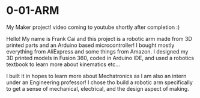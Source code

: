 # 0-01-ARM
My Maker project! video coming to youtube shortly after completion :)

Hello! My name is Frank Cai and this project is a robotic arm made from 3D printed parts and an Arduino based microcontroller! I bought mostly everything from AliExpress and some things from Amazon. I designed my 3D printed models in Fusion 360, coded in Arduino IDE, and used a robotics textbook to learn more about kinematics etc...

I built it in hopes to learn more about Mechatronics as I am also an intern under an Engineering professor! I chose tho build a robotic arm specifically to get a sense of mechanical, electrical, and the design aspect of making. 

